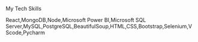 My Tech Skills




React,MongoDB,Node,Microsoft Power BI,Microsoft SQL Server,MySQL,PostgreSQL,BeautifulSoup,HTML,CSS,Bootstrap,Selenium,VScode,Pycharm
